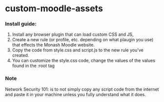 # custom-moodle-assets

### Install guide:

1. Install any browser plugin that can load custom CSS and JS,   
2. Create a new rule (or profile, etc. depending on what plaugin you use) that effects the Monash Moodle website.  
3. Copy the code from style.css and script.js to the new rule you've created.
4. You can customize the style.css code, change the values of the values found in the :root tag

### Note

Network Security 101: is to not simply copy any script code from the internet and paste it in your machine unless you fully understand what it does.  

